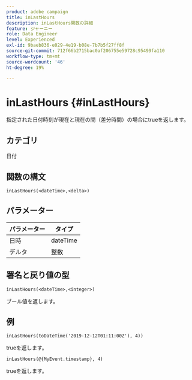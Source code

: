 ```yaml
---
product: adobe campaign
title: inLastHours
description: inLastHours関数の詳細
feature: ジャーニー
role: Data Engineer
level: Experienced
exl-id: 9baeb836-e029-4e19-b08e-7b7b5f27ff8f
source-git-commit: 712f66b2715bac0af206755e59728c95499fa110
workflow-type: tm+mt
source-wordcount: '46'
ht-degree: 19%

---
```


# inLastHours {#inLastHours}

指定された日付時刻が現在と現在の間（差分時間）の場合にtrueを返します。

## カテゴリ

日付

## 関数の構文

`inLastHours(<dateTime>,<delta>)`

## パラメーター

| パラメーター | タイプ |
|-----------|------------------|
| 日時 | dateTime |
| デルタ | 整数 |

## 署名と戻り値の型

`inLastHours(<dateTime>,<integer>)`

ブール値を返します。

## 例

`inLastHours(toDateTime('2019-12-12T01:11:00Z'), 4))`

trueを返します。

`inLastHours(@{MyEvent.timestamp}, 4)`

trueを返します。
